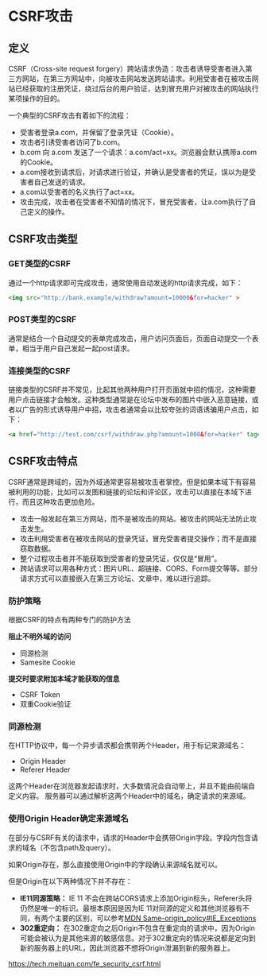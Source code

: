 # CSRF攻击

## 定义

CSRF（Cross-site request forgery）跨站请求伪造：攻击者诱导受害者进入第三方网站，在第三方网站中，向被攻击网站发送跨站请求。利用受害者在被攻击网站已经获取的注册凭证，绕过后台的用户验证，达到冒充用户对被攻击的网站执行某项操作的目的。

一个典型的CSRF攻击有着如下的流程：

-   受害者登录a.com，并保留了登录凭证（Cookie）。
-   攻击者引诱受害者访问了b.com。
-   b.com 向 a.com 发送了一个请求：a.com/act=xx。浏览器会默认携带a.com的Cookie。
-   a.com接收到请求后，对请求进行验证，并确认是受害者的凭证，误以为是受害者自己发送的请求。
-   a.com以受害者的名义执行了act=xx。
-   攻击完成，攻击者在受害者不知情的情况下，冒充受害者，让a.com执行了自己定义的操作。

## CSRF攻击类型

### GET类型的CSRF

​	通过一个http请求即可完成攻击，通常使用自动发送的http请求完成，如下：

```html
<img src="http://bank.example/withdraw?amount=10000&for=hacker" >
```

### POST类型的CSRF

​	通常是结合一个自动提交的表单完成攻击，用户访问页面后，页面自动提交一个表单，相当于用户自己发起一起post请求。

### 连接类型的CSRF

​	链接类型的CSRF并不常见，比起其他两种用户打开页面就中招的情况，这种需要用户点击链接才会触发。这种类型通常是在论坛中发布的图片中嵌入恶意链接，或者以广告的形式诱导用户中招，攻击者通常会以比较夸张的词语诱骗用户点击，如下：

```html
<a href="http://test.com/csrf/withdraw.php?amount=1000&for=hacker" taget="_blank">重磅消息！！<a/>
```

## CSRF攻击特点

CSRF通常是跨域的，因为外域通常更容易被攻击者掌控。但是如果本域下有容易被利用的功能，比如可以发图和链接的论坛和评论区，攻击可以直接在本域下进行，而且这种攻击更加危险。

-   攻击一般发起在第三方网站，而不是被攻击的网站。被攻击的网站无法防止攻击发生。
-   攻击利用受害者在被攻击网站的登录凭证，冒充受害者提交操作；而不是直接窃取数据。
-   整个过程攻击者并不能获取到受害者的登录凭证，仅仅是“冒用”。
-   跨站请求可以用各种方式：图片URL、超链接、CORS、Form提交等等。部分请求方式可以直接嵌入在第三方论坛、文章中，难以进行追踪。

### 防护策略

根据CSRF的特点有两种专门的防护方法

**阻止不明外域的访问**

-   同源检测
-   Samesite Cookie

**提交时要求附加本域才能获取的信息**

-   CSRF Token
-   双重Cookie验证

### 同源检测

在HTTP协议中，每一个异步请求都会携带两个Header，用于标记来源域名：

-   Origin Header
-   Referer Header

这两个Header在浏览器发起请求时，大多数情况会自动带上，并且不能由前端自定义内容。
服务器可以通过解析这两个Header中的域名，确定请求的来源域。

### 使用Origin Header确定来源域名

在部分与CSRF有关的请求中，请求的Header中会携带Origin字段。字段内包含请求的域名（不包含path及query）。

如果Origin存在，那么直接使用Origin中的字段确认来源域名就可以。

但是Origin在以下两种情况下并不存在：

-   **IE11同源策略：** IE 11 不会在跨站CORS请求上添加Origin标头，Referer头将仍然是唯一的标识。最根本原因是因为IE 11对同源的定义和其他浏览器有不同，有两个主要的区别，可以参考[MDN Same-origin_policy#IE_Exceptions](https://developer.mozilla.org/en-US/docs/Web/Security/Same-origin_policy#IE_Exceptions)
-   **302重定向：** 在302重定向之后Origin不包含在重定向的请求中，因为Origin可能会被认为是其他来源的敏感信息。对于302重定向的情况来说都是定向到新的服务器上的URL，因此浏览器不想将Origin泄漏到新的服务器上。

https://tech.meituan.com/fe_security_csrf.html